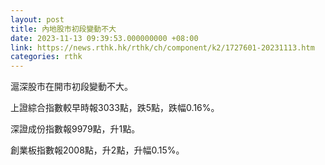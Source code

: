 ```yaml
---
layout: post
title: 內地股市初段變動不大
date: 2023-11-13 09:39:53.000000000 +08:00
link: https://news.rthk.hk/rthk/ch/component/k2/1727601-20231113.htm
categories: rthk
---
```


滬深股市在開市初段變動不大。

上證綜合指數較早時報3033點，跌5點，跌幅0.16%。

深證成份指數報9979點，升1點。

創業板指數報2008點，升2點，升幅0.15%。
